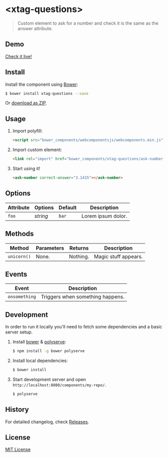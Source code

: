 # &lt;xtag-questions&gt;

> Custom element to ask for a number and check it is the same as the answer attribute.

## Demo

[Check it live!](http://mrcinv.github.io/xtag-questions)

## Install

Install the component using [Bower](http://bower.io/):

```sh
$ bower install xtag-questions --save
```

Or [download as ZIP](https://github.com/mrcinv/xtag-questions/archive/master.zip).

## Usage

1. Import polyfill:

    ```html
    <script src="bower_components/webcomponentsjs/webcomponents.min.js"></script>
    ```

2. Import custom element:

    ```html
    <link rel="import" href="bower_components/xtag-questions/ask-number.html">
    ```

3. Start using it!

    ```html
    <ask-number correct-answer="3.1415"></ask-number>
    ```

## Options

Attribute     | Options     | Default      | Description
---           | ---         | ---          | ---
`foo`         | *string*    | `bar`        | Lorem ipsum dolor.

## Methods

Method        | Parameters   | Returns     | Description
---           | ---          | ---         | ---
`unicorn()`   | None.        | Nothing.    | Magic stuff appears.

## Events

Event         | Description
---           | ---
`onsomething` | Triggers when something happens.

## Development

In order to run it locally you'll need to fetch some dependencies and a basic server setup.

1. Install [bower](http://bower.io/) & [polyserve](https://npmjs.com/polyserve):

    ```sh
    $ npm install -g bower polyserve
    ```

2. Install local dependencies:

    ```sh
    $ bower install
    ```

3. Start development server and open `http://localhost:8080/components/my-repo/`.

    ```sh
    $ polyserve
    ```

## History

For detailed changelog, check [Releases](https://github.com/mrcinv/xtag-questions/releases).

## License

[MIT License](http://opensource.org/licenses/MIT)
